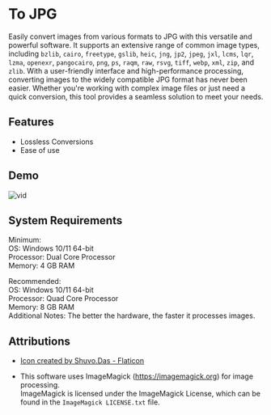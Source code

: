 
# To JPG

Easily convert images from various formats to JPG with this versatile and powerful software. It supports an extensive range of common image types, including `bzlib`, `cairo`, `freetype`, `gslib`, `heic`, `jng`, `jp2`, `jpeg`, `jxl`, `lcms`, `lqr`, `lzma`, `openexr`, `pangocairo`, `png`, `ps`, `raqm`, `raw`, `rsvg`, `tiff`, `webp`, `xml`, `zip`, and `zlib`. With a user-friendly interface and high-performance processing, converting images to the widely compatible JPG format has never been easier. Whether you're working with complex image files or just need a quick conversion, this tool provides a seamless solution to meet your needs.


## Features

- Lossless Conversions
- Ease of use


## Demo

![vid](https://github.com/user-attachments/assets/015fb70b-3e50-438b-833b-2ebe4ab94f17)


## System Requirements
Minimum:\
OS: Windows 10/11 64-bit\
Processor: Dual Core Processor\
Memory: 4 GB RAM

Recommended:\
OS: Windows 10/11 64-bit\
Processor: Quad Core Processor\
Memory: 8 GB RAM\
Additional Notes: The better the hardware, the faster it processes images.

## Attributions

- [Icon created by Shuvo.Das - Flaticon](https://www.flaticon.com/free-icons/jpg-file)

- This software uses ImageMagick (https://imagemagick.org) for image processing.  
  ImageMagick is licensed under the ImageMagick License, which can be found in the `ImageMagick LICENSE.txt` file.


